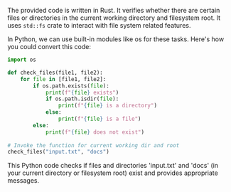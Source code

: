 The provided code is written in Rust. It verifies whether there are certain files or directories in the current working directory and filesystem root. It uses `std::fs` crate to interact with file system related features.

In Python, we can use built-in modules like os for these tasks. Here's how you could convert this code:

```python
import os

def check_files(file1, file2):
    for file in [file1, file2]:
        if os.path.exists(file):
            print(f"{file} exists")
            if os.path.isdir(file):
                print(f"{file} is a directory")
            else:
                print(f"{file} is a file")
        else:
            print(f"{file} does not exist")
            
# Invoke the function for current working dir and root
check_files("input.txt", "docs")
```
This Python code checks if files and directories 'input.txt' and 'docs' (in your current directory or filesystem root) exist and provides appropriate messages.
